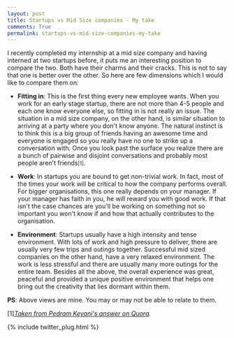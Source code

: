 ```yaml
---
layout: post
title: Startups vs Mid Size companies - My take
comments: True
permalink: startups-vs-mid-size-companies-my-take
---
```


I recently completed my internship at a mid size company and having interned at two startups before, it puts me an interesting position to compare the two. Both have their charms and their cracks. This is not to say that one is better over the other.<!--more--> So here are few dimensions which I would like to compare them on: 

- __Fitting in__:
This is the first thing every new employee wants. When you work for an early stage startup, there are not more than 4-5 people and each one know everyone else, so fitting in is not really an issue. The situation in a mid size company, on the other hand, is similar situation to arriving at a party where you don't know anyone. The natural instinct is to think this is a big group of friends having an awesome time and everyone is engaged so you really have no one to strike up a conversation with. Once you look past the surface you realize there are a bunch of pairwise and disjoint conversations and probably most people aren't friends<small>[1]</small>.

- __Work__:
In startups you are bound to get non-trivial work. In fact, most of the times your work will be critical to how the company performs overall. For bigger organisations, this one really depends on your manager. If your manager has faith in you, he will reward you with good work. If that isn't the case chances are you'll be working on something not so important you won't know if and how that actually contributes to the organisation.

- __Environment__:
Startups usually have a high intensity and tense environment. With lots of work and high pressure to deliver, there are usually very few trips and outings together. Successful mid sized companies on the other hand, have a very relaxed environment. The work is less stressful and there are usually many more outings for the entire team.
Besides all the above, the overall experience was great, peaceful and provided a unique positive environment that helps one bring out the creativity that lies dormant within them. 

**PS**: Above views are mine. You may or may not be able to relate to them.

[1]*[Taken from Pedram Keyani's answer on Quora](http://www.quora.com/How-do-I-quickly-fit-into-a-new-job/answer/Pedram-Keyani).* 

{% include twitter_plug.html %}
